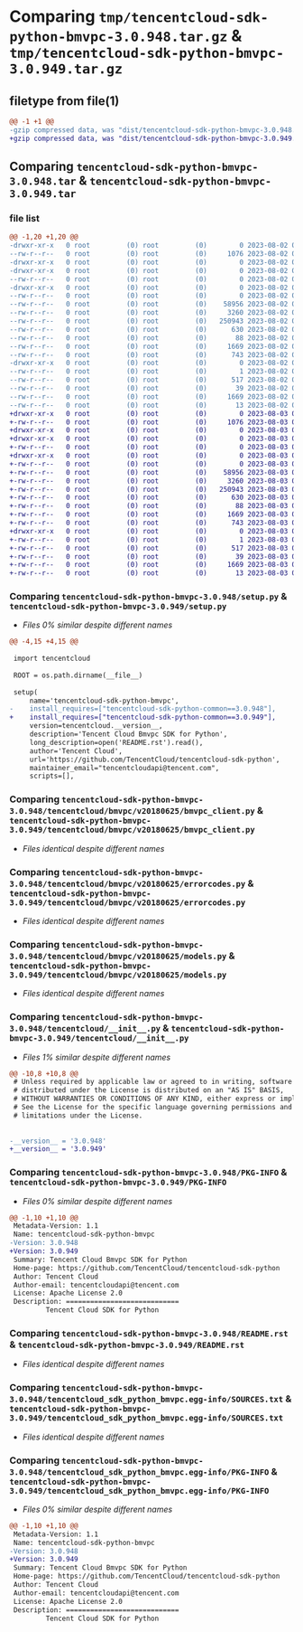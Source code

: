 # Comparing `tmp/tencentcloud-sdk-python-bmvpc-3.0.948.tar.gz` & `tmp/tencentcloud-sdk-python-bmvpc-3.0.949.tar.gz`

## filetype from file(1)

```diff
@@ -1 +1 @@
-gzip compressed data, was "dist/tencentcloud-sdk-python-bmvpc-3.0.948.tar", last modified: Wed Aug  2 00:24:08 2023, max compression
+gzip compressed data, was "dist/tencentcloud-sdk-python-bmvpc-3.0.949.tar", last modified: Thu Aug  3 00:20:31 2023, max compression
```

## Comparing `tencentcloud-sdk-python-bmvpc-3.0.948.tar` & `tencentcloud-sdk-python-bmvpc-3.0.949.tar`

### file list

```diff
@@ -1,20 +1,20 @@
-drwxr-xr-x   0 root         (0) root         (0)        0 2023-08-02 00:24:08.000000 tencentcloud-sdk-python-bmvpc-3.0.948/
--rw-r--r--   0 root         (0) root         (0)     1076 2023-08-02 00:24:08.000000 tencentcloud-sdk-python-bmvpc-3.0.948/setup.py
-drwxr-xr-x   0 root         (0) root         (0)        0 2023-08-02 00:24:08.000000 tencentcloud-sdk-python-bmvpc-3.0.948/tencentcloud/
-drwxr-xr-x   0 root         (0) root         (0)        0 2023-08-02 00:24:08.000000 tencentcloud-sdk-python-bmvpc-3.0.948/tencentcloud/bmvpc/
--rw-r--r--   0 root         (0) root         (0)        0 2023-08-02 00:24:08.000000 tencentcloud-sdk-python-bmvpc-3.0.948/tencentcloud/bmvpc/__init__.py
-drwxr-xr-x   0 root         (0) root         (0)        0 2023-08-02 00:24:08.000000 tencentcloud-sdk-python-bmvpc-3.0.948/tencentcloud/bmvpc/v20180625/
--rw-r--r--   0 root         (0) root         (0)        0 2023-08-02 00:24:08.000000 tencentcloud-sdk-python-bmvpc-3.0.948/tencentcloud/bmvpc/v20180625/__init__.py
--rw-r--r--   0 root         (0) root         (0)    58956 2023-08-02 00:24:08.000000 tencentcloud-sdk-python-bmvpc-3.0.948/tencentcloud/bmvpc/v20180625/bmvpc_client.py
--rw-r--r--   0 root         (0) root         (0)     3260 2023-08-02 00:24:08.000000 tencentcloud-sdk-python-bmvpc-3.0.948/tencentcloud/bmvpc/v20180625/errorcodes.py
--rw-r--r--   0 root         (0) root         (0)   250943 2023-08-02 00:24:08.000000 tencentcloud-sdk-python-bmvpc-3.0.948/tencentcloud/bmvpc/v20180625/models.py
--rw-r--r--   0 root         (0) root         (0)      630 2023-08-02 00:24:08.000000 tencentcloud-sdk-python-bmvpc-3.0.948/tencentcloud/__init__.py
--rw-r--r--   0 root         (0) root         (0)       88 2023-08-02 00:24:08.000000 tencentcloud-sdk-python-bmvpc-3.0.948/setup.cfg
--rw-r--r--   0 root         (0) root         (0)     1669 2023-08-02 00:24:08.000000 tencentcloud-sdk-python-bmvpc-3.0.948/PKG-INFO
--rw-r--r--   0 root         (0) root         (0)      743 2023-08-02 00:24:08.000000 tencentcloud-sdk-python-bmvpc-3.0.948/README.rst
-drwxr-xr-x   0 root         (0) root         (0)        0 2023-08-02 00:24:08.000000 tencentcloud-sdk-python-bmvpc-3.0.948/tencentcloud_sdk_python_bmvpc.egg-info/
--rw-r--r--   0 root         (0) root         (0)        1 2023-08-02 00:24:08.000000 tencentcloud-sdk-python-bmvpc-3.0.948/tencentcloud_sdk_python_bmvpc.egg-info/dependency_links.txt
--rw-r--r--   0 root         (0) root         (0)      517 2023-08-02 00:24:08.000000 tencentcloud-sdk-python-bmvpc-3.0.948/tencentcloud_sdk_python_bmvpc.egg-info/SOURCES.txt
--rw-r--r--   0 root         (0) root         (0)       39 2023-08-02 00:24:08.000000 tencentcloud-sdk-python-bmvpc-3.0.948/tencentcloud_sdk_python_bmvpc.egg-info/requires.txt
--rw-r--r--   0 root         (0) root         (0)     1669 2023-08-02 00:24:08.000000 tencentcloud-sdk-python-bmvpc-3.0.948/tencentcloud_sdk_python_bmvpc.egg-info/PKG-INFO
--rw-r--r--   0 root         (0) root         (0)       13 2023-08-02 00:24:08.000000 tencentcloud-sdk-python-bmvpc-3.0.948/tencentcloud_sdk_python_bmvpc.egg-info/top_level.txt
+drwxr-xr-x   0 root         (0) root         (0)        0 2023-08-03 00:20:31.000000 tencentcloud-sdk-python-bmvpc-3.0.949/
+-rw-r--r--   0 root         (0) root         (0)     1076 2023-08-03 00:20:31.000000 tencentcloud-sdk-python-bmvpc-3.0.949/setup.py
+drwxr-xr-x   0 root         (0) root         (0)        0 2023-08-03 00:20:31.000000 tencentcloud-sdk-python-bmvpc-3.0.949/tencentcloud/
+drwxr-xr-x   0 root         (0) root         (0)        0 2023-08-03 00:20:31.000000 tencentcloud-sdk-python-bmvpc-3.0.949/tencentcloud/bmvpc/
+-rw-r--r--   0 root         (0) root         (0)        0 2023-08-03 00:20:31.000000 tencentcloud-sdk-python-bmvpc-3.0.949/tencentcloud/bmvpc/__init__.py
+drwxr-xr-x   0 root         (0) root         (0)        0 2023-08-03 00:20:31.000000 tencentcloud-sdk-python-bmvpc-3.0.949/tencentcloud/bmvpc/v20180625/
+-rw-r--r--   0 root         (0) root         (0)        0 2023-08-03 00:20:31.000000 tencentcloud-sdk-python-bmvpc-3.0.949/tencentcloud/bmvpc/v20180625/__init__.py
+-rw-r--r--   0 root         (0) root         (0)    58956 2023-08-03 00:20:31.000000 tencentcloud-sdk-python-bmvpc-3.0.949/tencentcloud/bmvpc/v20180625/bmvpc_client.py
+-rw-r--r--   0 root         (0) root         (0)     3260 2023-08-03 00:20:31.000000 tencentcloud-sdk-python-bmvpc-3.0.949/tencentcloud/bmvpc/v20180625/errorcodes.py
+-rw-r--r--   0 root         (0) root         (0)   250943 2023-08-03 00:20:31.000000 tencentcloud-sdk-python-bmvpc-3.0.949/tencentcloud/bmvpc/v20180625/models.py
+-rw-r--r--   0 root         (0) root         (0)      630 2023-08-03 00:20:31.000000 tencentcloud-sdk-python-bmvpc-3.0.949/tencentcloud/__init__.py
+-rw-r--r--   0 root         (0) root         (0)       88 2023-08-03 00:20:31.000000 tencentcloud-sdk-python-bmvpc-3.0.949/setup.cfg
+-rw-r--r--   0 root         (0) root         (0)     1669 2023-08-03 00:20:31.000000 tencentcloud-sdk-python-bmvpc-3.0.949/PKG-INFO
+-rw-r--r--   0 root         (0) root         (0)      743 2023-08-03 00:20:31.000000 tencentcloud-sdk-python-bmvpc-3.0.949/README.rst
+drwxr-xr-x   0 root         (0) root         (0)        0 2023-08-03 00:20:31.000000 tencentcloud-sdk-python-bmvpc-3.0.949/tencentcloud_sdk_python_bmvpc.egg-info/
+-rw-r--r--   0 root         (0) root         (0)        1 2023-08-03 00:20:31.000000 tencentcloud-sdk-python-bmvpc-3.0.949/tencentcloud_sdk_python_bmvpc.egg-info/dependency_links.txt
+-rw-r--r--   0 root         (0) root         (0)      517 2023-08-03 00:20:31.000000 tencentcloud-sdk-python-bmvpc-3.0.949/tencentcloud_sdk_python_bmvpc.egg-info/SOURCES.txt
+-rw-r--r--   0 root         (0) root         (0)       39 2023-08-03 00:20:31.000000 tencentcloud-sdk-python-bmvpc-3.0.949/tencentcloud_sdk_python_bmvpc.egg-info/requires.txt
+-rw-r--r--   0 root         (0) root         (0)     1669 2023-08-03 00:20:31.000000 tencentcloud-sdk-python-bmvpc-3.0.949/tencentcloud_sdk_python_bmvpc.egg-info/PKG-INFO
+-rw-r--r--   0 root         (0) root         (0)       13 2023-08-03 00:20:31.000000 tencentcloud-sdk-python-bmvpc-3.0.949/tencentcloud_sdk_python_bmvpc.egg-info/top_level.txt
```

### Comparing `tencentcloud-sdk-python-bmvpc-3.0.948/setup.py` & `tencentcloud-sdk-python-bmvpc-3.0.949/setup.py`

 * *Files 0% similar despite different names*

```diff
@@ -4,15 +4,15 @@
 
 import tencentcloud
 
 ROOT = os.path.dirname(__file__)
 
 setup(
     name='tencentcloud-sdk-python-bmvpc',
-    install_requires=["tencentcloud-sdk-python-common==3.0.948"],
+    install_requires=["tencentcloud-sdk-python-common==3.0.949"],
     version=tencentcloud.__version__,
     description='Tencent Cloud Bmvpc SDK for Python',
     long_description=open('README.rst').read(),
     author='Tencent Cloud',
     url='https://github.com/TencentCloud/tencentcloud-sdk-python',
     maintainer_email="tencentcloudapi@tencent.com",
     scripts=[],
```

### Comparing `tencentcloud-sdk-python-bmvpc-3.0.948/tencentcloud/bmvpc/v20180625/bmvpc_client.py` & `tencentcloud-sdk-python-bmvpc-3.0.949/tencentcloud/bmvpc/v20180625/bmvpc_client.py`

 * *Files identical despite different names*

### Comparing `tencentcloud-sdk-python-bmvpc-3.0.948/tencentcloud/bmvpc/v20180625/errorcodes.py` & `tencentcloud-sdk-python-bmvpc-3.0.949/tencentcloud/bmvpc/v20180625/errorcodes.py`

 * *Files identical despite different names*

### Comparing `tencentcloud-sdk-python-bmvpc-3.0.948/tencentcloud/bmvpc/v20180625/models.py` & `tencentcloud-sdk-python-bmvpc-3.0.949/tencentcloud/bmvpc/v20180625/models.py`

 * *Files identical despite different names*

### Comparing `tencentcloud-sdk-python-bmvpc-3.0.948/tencentcloud/__init__.py` & `tencentcloud-sdk-python-bmvpc-3.0.949/tencentcloud/__init__.py`

 * *Files 1% similar despite different names*

```diff
@@ -10,8 +10,8 @@
 # Unless required by applicable law or agreed to in writing, software
 # distributed under the License is distributed on an "AS IS" BASIS,
 # WITHOUT WARRANTIES OR CONDITIONS OF ANY KIND, either express or implied.
 # See the License for the specific language governing permissions and
 # limitations under the License.
 
 
-__version__ = '3.0.948'
+__version__ = '3.0.949'
```

### Comparing `tencentcloud-sdk-python-bmvpc-3.0.948/PKG-INFO` & `tencentcloud-sdk-python-bmvpc-3.0.949/PKG-INFO`

 * *Files 0% similar despite different names*

```diff
@@ -1,10 +1,10 @@
 Metadata-Version: 1.1
 Name: tencentcloud-sdk-python-bmvpc
-Version: 3.0.948
+Version: 3.0.949
 Summary: Tencent Cloud Bmvpc SDK for Python
 Home-page: https://github.com/TencentCloud/tencentcloud-sdk-python
 Author: Tencent Cloud
 Author-email: tencentcloudapi@tencent.com
 License: Apache License 2.0
 Description: ============================
         Tencent Cloud SDK for Python
```

### Comparing `tencentcloud-sdk-python-bmvpc-3.0.948/README.rst` & `tencentcloud-sdk-python-bmvpc-3.0.949/README.rst`

 * *Files identical despite different names*

### Comparing `tencentcloud-sdk-python-bmvpc-3.0.948/tencentcloud_sdk_python_bmvpc.egg-info/SOURCES.txt` & `tencentcloud-sdk-python-bmvpc-3.0.949/tencentcloud_sdk_python_bmvpc.egg-info/SOURCES.txt`

 * *Files identical despite different names*

### Comparing `tencentcloud-sdk-python-bmvpc-3.0.948/tencentcloud_sdk_python_bmvpc.egg-info/PKG-INFO` & `tencentcloud-sdk-python-bmvpc-3.0.949/tencentcloud_sdk_python_bmvpc.egg-info/PKG-INFO`

 * *Files 0% similar despite different names*

```diff
@@ -1,10 +1,10 @@
 Metadata-Version: 1.1
 Name: tencentcloud-sdk-python-bmvpc
-Version: 3.0.948
+Version: 3.0.949
 Summary: Tencent Cloud Bmvpc SDK for Python
 Home-page: https://github.com/TencentCloud/tencentcloud-sdk-python
 Author: Tencent Cloud
 Author-email: tencentcloudapi@tencent.com
 License: Apache License 2.0
 Description: ============================
         Tencent Cloud SDK for Python
```

